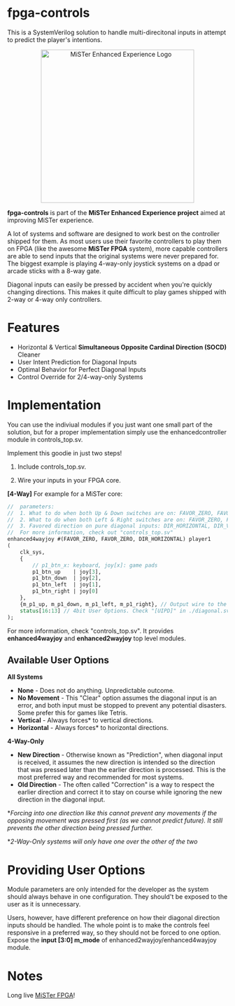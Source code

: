 # **fpga-controls** #
This is a SystemVerilog solution to handle multi-direcitonal inputs in attempt to predict the player's intentions.

<p align="center">
<img src="https://i.imgur.com/DklV94U.png" width="350px" alt="MiSTer Enhanced Experience Logo">
</p>

**fpga-controls** is part of the **MiSTer Enhanced Experience project** aimed at improving MiSTer experience.

A lot of systems and software are designed to work best on the controller shipped for them. As most users use their favorite controllers to play them on FPGA (like the awesome **MiSTer FPGA** system), more capable controllers are able to send inputs that the original systems were never prepared for. The biggest example is playing 4-way-only joystick systems on a dpad or arcade sticks with a 8-way gate.

Diagonal inputs can easily be pressed by accident when you're quickly changing directions. This makes it quite difficult to play games shipped with 2-way or 4-way only controllers.

**Features**
=============
- Horizontal & Vertical **Simultaneous Opposite Cardinal Direction (SOCD)** Cleaner
- User Intent Prediction for Diagonal Inputs
- Optimal Behavior for Perfect Diagonal Inputs
- Control Override for 2/4-way-only Systems

**Implementation**
=============
You can use the indiviual modules if you just want one small part of the solution, but for a proper implementation simply use the enhancedcontroller module in controls_top.sv.

Implement this goodie in just two steps!

1. Include controls_top.sv.

2. Wire your inputs in your FPGA core. 

**[4-Way]** For example for a MiSTer core:
```systemverilog
//  parameters:
//  1. What to do when both Up & Down switches are on: FAVOR_ZERO, FAVOR_UP, FAVOR_DOWN
//  2. What to do when both Left & Right switches are on: FAVOR_ZERO, FAVOR_LEFT, FAVOR_RIGHT
//  3. Favored direction on pure diagonal inputs: DIR_HORIZONTAL, DIR_VERTICAL
//  For more information, check out "controls_top.sv"
enhanced4wayjoy #(FAVOR_ZERO, FAVOR_ZERO, DIR_HORIZONTAL) player1
(
    clk_sys,
    {
        // p1_btn_x: keyboard, joy[x]: game pads
        p1_btn_up    | joy[3],
        p1_btn_down  | joy[2],
        p1_btn_left  | joy[1],
        p1_btn_right | joy[0]
    },
    {m_p1_up, m_p1_down, m_p1_left, m_p1_right}, // Output wire to the core
    status[16:13] // 4bit User Options. Check "[UIPD]" in ./diagonal.sv.
);
```

For more information, check "controls_top.sv". It provides **enhanced4wayjoy** and **enhanced2wayjoy** top level modules.

## Available User Options

**All Systems**
* **None** - Does not do anything. Unpredictable outcome.
* **No Movement** - This "Clear" option assumes the diagonal input is an error, and both input must be stopped to prevent any potential disasters. Some prefer this for games like Tetris.
* **Vertical** - Always forces* to vertical directions.
* **Horizontal** - Always forces* to horizontal directions.

**4-Way-Only**
* **New Direction** - Otherwise known as "Prediction", when diagonal input is received, it assumes the new direction is intended so the direction that was pressed later than the earlier direction is processed. This is the most preferred way and recommended for most systems.
* **Old Direction** - The often called "Correction" is a way to respect the earlier direction and correct it to stay on course while ignoring the new direction in the diagonal input.

**Forcing into one direction like this cannot prevent any movements if the opposing movement was pressed first (as we cannot predict future). It still prevents the other direction being pressed further.*

**2-Way-Only systems will only have one over the other of the two*

**Providing User Options**
=============
Module parameters are only intended for the developer as the system should always behave in one configuration. They should't be exposed to the user as it is unnecessary.

Users, however, have different preference on how their diagonal direction inputs should be handled. The whole point is to make the controls feel responsive in a preferred way, so they should not be forced to one option. Expose the **input [3:0] m_mode** of enhanced2wayjoy/enhanced4wayjoy module.

**Notes**
=============
Long live [MiSTer FPGA](https://github.com/MiSTer-devel/Main_MiSTer/wiki)!
